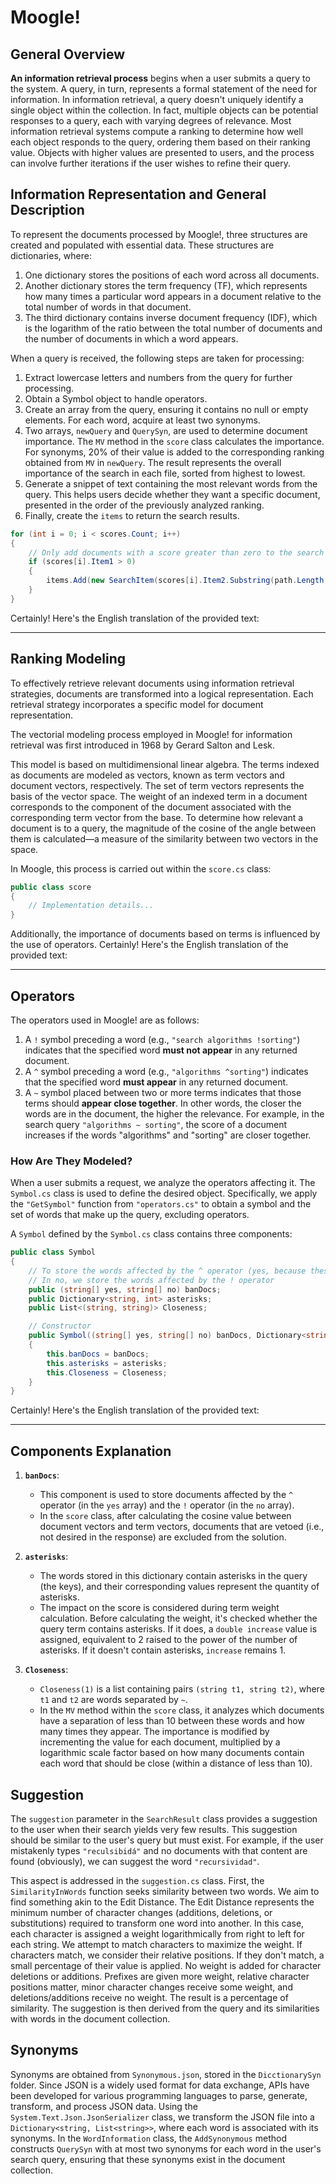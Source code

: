 
# Moogle!

## General Overview

**An information retrieval process** begins when a user submits a query to the system. A query, in turn, represents a formal statement of the need for information. In information retrieval, a query doesn't uniquely identify a single object within the collection. In fact, multiple objects can be potential responses to a query, each with varying degrees of relevance. Most information retrieval systems compute a ranking to determine how well each object responds to the query, ordering them based on their ranking value. Objects with higher values are presented to users, and the process can involve further iterations if the user wishes to refine their query.

## Information Representation and General Description

To represent the documents processed by Moogle!, three structures are created and populated with essential data. These structures are dictionaries, where:

1. One dictionary stores the positions of each word across all documents.
2. Another dictionary stores the term frequency (TF), which represents how many times a particular word appears in a document relative to the total number of words in that document.
3. The third dictionary contains inverse document frequency (IDF), which is the logarithm of the ratio between the total number of documents and the number of documents in which a word appears.

When a query is received, the following steps are taken for processing:

1. Extract lowercase letters and numbers from the query for further processing.
2. Obtain a Symbol object to handle operators.
3. Create an array from the query, ensuring it contains no null or empty elements. For each word, acquire at least two synonyms.
4. Two arrays, `newQuery` and `QuerySyn`, are used to determine document importance. The `MV` method in the `score` class calculates the importance. For synonyms, 20% of their value is added to the corresponding ranking obtained from `MV` in `newQuery`. The result represents the overall importance of the search in each file, sorted from highest to lowest.
5. Generate a snippet of text containing the most relevant words from the query. This helps users decide whether they want a specific document, presented in the order of the previously analyzed ranking.
6. Finally, create the `items` to return the search results.

```cs
for (int i = 0; i < scores.Count; i++)
{
    // Only add documents with a score greater than zero to the search results.
    if (scores[i].Item1 > 0)
    {
        items.Add(new SearchItem(scores[i].Item2.Substring(path.Length + 1), snippet[i], (float)scores[i].Item1));
    }
}
```

Certainly! Here's the English translation of the provided text:

---

## Ranking Modeling

To effectively retrieve relevant documents using information retrieval strategies, documents are transformed into a logical representation. Each retrieval strategy incorporates a specific model for document representation.

The vectorial modeling process employed in Moogle! for information retrieval was first introduced in 1968 by Gerard Salton and Lesk.

This model is based on multidimensional linear algebra. The terms indexed as documents are modeled as vectors, known as term vectors and document vectors, respectively. The set of term vectors represents the basis of the vector space. The weight of an indexed term in a document corresponds to the component of the document associated with the corresponding term vector from the base. To determine how relevant a document is to a query, the magnitude of the cosine of the angle between them is calculated—a measure of the similarity between two vectors in the space.

In Moogle, this process is carried out within the `score.cs` class:

```cs
public class score
{
    // Implementation details...
}
```

Additionally, the importance of documents based on terms is influenced by the use of operators.
Certainly! Here's the English translation of the provided text:

---

## Operators

The operators used in Moogle! are as follows:

1. A `!` symbol preceding a word (e.g., `"search algorithms !sorting"`) indicates that the specified word **must not appear** in any returned document.
2. A `^` symbol preceding a word (e.g., `"algorithms ^sorting"`) indicates that the specified word **must appear** in any returned document.
3. A `~` symbol placed between two or more terms indicates that those terms should **appear close together**. In other words, the closer the words are in the document, the higher the relevance. For example, in the search query `"algorithms ~ sorting"`, the score of a document increases if the words "algorithms" and "sorting" are closer together.

### How Are They Modeled?

When a user submits a request, we analyze the operators affecting it. The `Symbol.cs` class is used to define the desired object. Specifically, we apply the `"GetSymbol"` function from `"operators.cs"` to obtain a symbol and the set of words that make up the query, excluding operators.

A `Symbol` defined by the `Symbol.cs` class contains three components:

```cs
public class Symbol
{
    // To store the words affected by the ^ operator (yes, because these words must appear in the document)
    // In no, we store the words affected by the ! operator
    public (string[] yes, string[] no) banDocs;
    public Dictionary<string, int> asterisks;
    public List<(string, string)> Closeness;

    // Constructor
    public Symbol((string[] yes, string[] no) banDocs, Dictionary<string, int> asterisks, List<(string, string)> Closeness)
    {
        this.banDocs = banDocs;
        this.asterisks = asterisks;
        this.Closeness = Closeness;
    }
}
```

Certainly! Here's the English translation of the provided text:

---

## Components Explanation

1. **`banDocs`**:
   - This component is used to store documents affected by the `^` operator (in the `yes` array) and the `!` operator (in the `no` array).
   - In the `score` class, after calculating the cosine value between document vectors and term vectors, documents that are vetoed (i.e., not desired in the response) are excluded from the solution.

2. **`asterisks`**:
   - The words stored in this dictionary contain asterisks in the query (the keys), and their corresponding values represent the quantity of asterisks.
   - The impact on the score is considered during term weight calculation. Before calculating the weight, it's checked whether the query term contains asterisks. If it does, a `double increase` value is assigned, equivalent to 2 raised to the power of the number of asterisks. If it doesn't contain asterisks, `increase` remains 1.

3. **`Closeness`**:
   - `Closeness(1)` is a list containing pairs `(string t1, string t2)`, where `t1` and `t2` are words separated by `~`.
   - In the `MV` method within the `score` class, it analyzes which documents have a separation of less than 10 between these words and how many times they appear. The importance is modified by incrementing the value for each document, multiplied by a logarithmic scale factor based on how many documents contain each word that should be close (within a distance of less than 10).

## Suggestion

The `suggestion` parameter in the `SearchResult` class provides a suggestion to the user when their search yields very few results. This suggestion should be similar to the user's query but must exist. For example, if the user mistakenly types `"reculsibidá"` and no documents with that content are found (obviously), we can suggest the word `"recursividad"`.

This aspect is addressed in the `suggestion.cs` class. First, the `SimilarityInWords` function seeks similarity between two words. We aim to find something akin to the Edit Distance. The Edit Distance represents the minimum number of character changes (additions, deletions, or substitutions) required to transform one word into another. In this case, each character is assigned a weight logarithmically from right to left for each string. We attempt to match characters to maximize the weight. If characters match, we consider their relative positions. If they don't match, a small percentage of their value is applied. No weight is added for character deletions or additions. Prefixes are given more weight, relative character positions matter, minor character changes receive some weight, and deletions/additions receive no weight. The result is a percentage of similarity. The suggestion is then derived from the query and its similarities with words in the document collection.

## Synonyms

Synonyms are obtained from `Synonymous.json`, stored in the `DicctionarySyn` folder. Since JSON is a widely used format for data exchange, APIs have been developed for various programming languages to parse, generate, transform, and process JSON data. Using the `System.Text.Json.JsonSerializer` class, we transform the JSON file into a `Dictionary<string, List<string>>`, where each word is associated with its synonyms.
In the `WordInformation` class, the `AddSynonymous` method constructs `QuerySyn` with at most two synonyms for each word in the user's search query, ensuring that these synonyms exist in the document collection.

